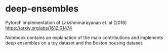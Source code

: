 # deep-ensembles
Pytorch implementation of Lakshminarayanan et. al (2016) https://arxiv.org/abs/1612.01474

Notebook contains an explanation of the main contributions and implenents deep ensembles on a toy dataset and the Boston housing dataset.
